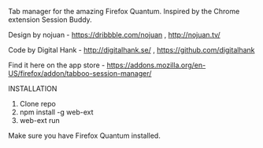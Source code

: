 Tab manager for the amazing Firefox Quantum.
Inspired by the Chrome extension Session Buddy.

Design by nojuan - https://dribbble.com/nojuan , http://nojuan.tv/

Code by Digital Hank - http://digitalhank.se/ , https://github.com/digitalhank

Find it here on the app store - https://addons.mozilla.org/en-US/firefox/addon/tabboo-session-manager/

INSTALLATION

1. Clone repo
2. npm install -g web-ext
3. web-ext run

Make sure you have Firefox Quantum installed.

